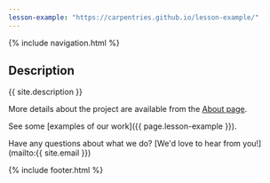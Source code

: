 ```yaml
---
lesson-example: "https://carpentries.github.io/lesson-example/"
---
```


 {% include navigation.html %}

## Description
{{ site.description }}

More details about the project are available from the [About page](about).

See some [examples of our work]({{ page.lesson-example }}).

Have any questions about what we do? [We'd love to hear from you!](mailto:{{ site.email }})

{% include footer.html %}
